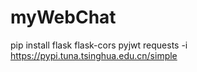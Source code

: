 # myWebChat

pip install flask flask-cors pyjwt requests -i https://pypi.tuna.tsinghua.edu.cn/simple
